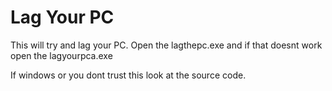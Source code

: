 # Lag Your PC

This will try and lag your PC.
Open the lagthepc.exe and if that doesnt work open the lagyourpca.exe

If windows or you dont trust this look at the source code.
